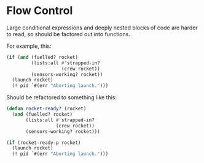 # Flow Control

Large conditional expressions and deeply nested blocks of code are harder to read, so should be factored out into functions.

For example, this:

```lisp
(if (and (fuelled? rocket)
         (lists:all #'strapped-in?
                    (crew rocket))
         (sensors-working? rocket))
  (launch rocket)
  (! pid `#(err "Aborting launch.")))
```

Should be refactored to something like this:

```lisp
(defun rocket-ready? (rocket)
  (and (fuelled? rocket)
       (lists:all #'strapped-in?
                  (crew rocket))
       (sensors-working? rocket)))

(if (rocket-ready-p rocket)
  (launch rocket)
  (! pid `#(err "Aborting launch.")))
```
